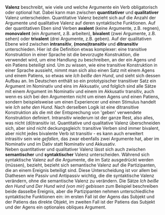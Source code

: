 **Valenz** beschreibt, wie viele und welche Argumente ein Verb obligatorisch oder optional hat. Dabei kann man zwischen **quantitativer** und **qualitativer** Valenz unterscheiden. Quantitative Valenz bezieht sich auf die Anzahl der Argumente und qualitative Valenz auf deren syntaktische Funktionen. Auf der quantitativen Eben sind Verben **avalent** (keine Argumente, z.B. regnen), **monovalent** (ein Argument, z.B. arbeiten), **bivalent** (zwei Argumente, z.B. sehen) oder **trivalent** (drei Argumente, z.B. geben). Auf der qualitativen Ebene wird zwischen **intransitiv**, **(mono)transitiv** und **ditransitiv** unterschieden. Hier ist die Definition etwas komplexer: eine transitive Konstruktion in einer Sprache ist die bevorzugte Konstruktion, die verwendet wird, um eine Handlung zu beschreiben, an der ein Agens und ein Patiens beteiligt sind. Um zu wissen, wie eine transitive Konstruktion in einer Sprache aussieht, nimmt man sich also einen Satz mit einem Agens und einem Patiens, so etwas wie *Ich beiße den Hund*, und sieht sich dessen Aufbau an. Im Deutschen enthält so ein prototypischer transitiver Satz ein Argument im Nominativ und eins im Akkusativ, und folglich sind alle Sätze mit einem Argument im Nominativ und einem im Akkusativ transitiv, auch wenn es sich bei den Argumenten nicht um einen Agens und einen Patiens, sondern beispielsweise um einen Experiencer und einen Stimulus handelt wie *Ich sehe den Hund*. Nach derselben Logik ist eine ditransitive Konstruktion als die mit der Entsprechung von 'geben' verwendete Konstruktion definiert. Intransitiv wiederum ist der ganze Rest, also alles, was nicht (di)transitiv ist. Quantitative und qualitative Valenz überschneiden sich, aber sind nicht deckungsgleich: transitive Verben sind immer bivalent, aber nicht jedes bivalente Verb ist transitiv - es kann auch erweitert intrasitiv sein wie *gefallen*, das zwar ebenfalls zwei Argumente hat, aber im Nominativ und im Dativ statt Nominativ und Akkusativ.  
Neben quantitativer und qualitativer Valenz lässt sich auch zwischen **semantischer** und **syntaktischer** Valenz unterscheiden. Während sich syntaktische Valenz auf die Argumente, die im Satz ausgedrückt werden (müssen), bezieht, bezieht sich semantische Valenz auf die Partizipanten, die an einem Ereignis beteiligt sind. Diese Unterscheidung ist vor allem bei Diathesen wie Passiv und Antipassiv wichtig, die die syntaktische Valenz verändern, ohne die semantische Valenz zu verändern. Die Sätze *Ich beiße den Hund* und *Der Hund wird (von mir) gebissen* zum Beispiel beschreiben beide dasselbe Ereignis, aber die Partizipanten nehmen unterschiedliche syntaktische Funktionen ein: im ersten Fall ist der Agens das Subjekt und der Patiens das direkte Objekt, im zweiten Fall ist der Patiens das Subjekt und der Agens ein optionales obliques Argument.
